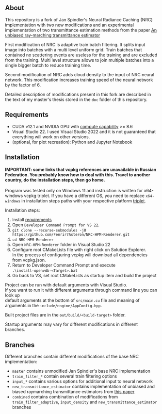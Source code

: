 ## About
This repository is a fork of Jan Spindler's Neural Radiance Caching (NRC) implementation with two new modifications and 
an experimental implementation of two transmittance estimation methods from the paper [An unbiased ray-marching transmittance estimator](https://doi.org/10.1145/3450626.3459937)

First modification of NRC is adaptive train batch filtering. It splits input image into batches with a multi level uniform grid. Train batches that contained no scattering events are useless for the training and are excluded from the training. Multi level structure allows to join multiple batches into a single bigger batch to reduce training time.

Second modification of NRC adds cloud density to the input of NRC neural network. This modification increases training speed of the neural network by the factor of 6.

Detailed description of modifications present in this fork are described in the text of my master's thesis stored in the `doc` folder of this repository.

## Requirements
- CUDA v12.1 and NVIDIA GPU with [compute capability](https://developer.nvidia.com/cuda-gpus#compute) >= 8.6
- Visual Studio 22. I used Visual Studio 2022 and it is not guaranteed that everything will work on other versions.
- (optional, for plot recreation): Python and Jupyter Notebook

## Installation
#### IMPORTANT: some links that vcpkg references are unavailable in Russian Federation. You probably know how to deal with this. Travel to another country, do the installation steps, then go home.

Program was tested only on Windows 11 and instruction is written for x64-windows vcpkg triplet. If you have a different OS, you need to replace `x64-windows` in installation steps paths with your respective platform [triplet](https://learn.microsoft.com/en-us/vcpkg/concepts/triplets).

Installation steps:
1. Install [requirements](#requirements)
2. Open `Developer Command Prompt for VS 22`.
3. `git clone --recurse-submodules -j8 https://github.com/Fenrir7Asteron/NRC-HPM-Renderer.git`
4. `cd NRC-HPM-Renderer`
5. Open `NRC-HPM-Renderer` folder in Visual Studio 22
6. Configure root CMakeLists file with right click on Solution Explorer. \
In the process of configuring vcpkg will download all dependencies from vcpkg.json.
7. Return to Developer Command Prompt and execute \
`.\install-openvdb-<Target>.bat`
8. Go back to VS, set root CMakeLists as startup item and build the project

Project can be run with default arguments with Visual Studio. \
If you want to run it with different arguments through command line you can look up \
default arguments at the bottom of `src/main.cu` file and meaning of arguments in the `include/engine/AppConfig.hpp`.

Built project files are in the `out/build/<build-target>` folder.

Startup arguments may vary for different modifications in different branches.

## Branches
Different branches contain different modifications of the base NRC implementation:
- `master` contains unmodified Jan Spindler's base NRC implementation
- `train_filter_*` contain several train filtering options
- `input_*` contains various options for additional input to neural network
- `new_transmittance_estimator` contains implementation of unbiased and biased raymarching transmittance estimators from [this paper]((https://doi.org/10.1145/3450626.3459937)
)
- `combined` contains combination of modifications from `train_filter_adaptive`, `input_density` and `new_transmittance_estimator` branches